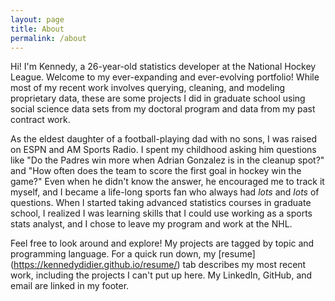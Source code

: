 ```yaml
---
layout: page
title: About
permalink: /about
---
```


Hi! I'm Kennedy, a 26-year-old statistics developer at the National Hockey League. Welcome to my ever-expanding and ever-evolving portfolio! While most of my recent work involves querying, cleaning, and modeling proprietary data, these are some projects I did in graduate school using social science data sets from my doctoral program and data from my past contract work. 
  
  
As the eldest daughter of a football-playing dad with no sons, I was raised on ESPN and AM Sports Radio. I spent my childhood asking him questions like "Do the Padres win more when Adrian Gonzalez is in the cleanup spot?" and "How often does the team to score the first goal in hockey win the game?" Even when he didn't know the answer, he encouraged me to track it myself, and I became a life-long sports fan who always had _lots_ and _lots_ of questions. When I started taking advanced statistics courses in graduate school, I realized I was learning skills that I could use working as a sports stats analyst, and I chose to leave my program and work at the NHL. 
  
   
Feel free to look around and explore! My projects are tagged by topic and programming language. For a quick run down, my [resume] (https://kennedydidier.github.io/resume/) tab describes my most recent work, including the projects I can't put up here. My LinkedIn, GitHub, and email are linked in my footer. 
